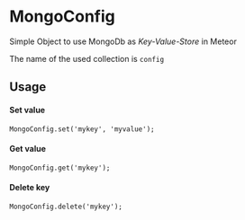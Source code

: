 # MongoConfig #
Simple Object to use MongoDb as *Key-Value-Store* in Meteor

The name of the used collection is `config`

## Usage ##
#### Set value ####

    MongoConfig.set('mykey', 'myvalue');

#### Get value ####

    MongoConfig.get('mykey');

#### Delete key ####

    MongoConfig.delete('mykey');
